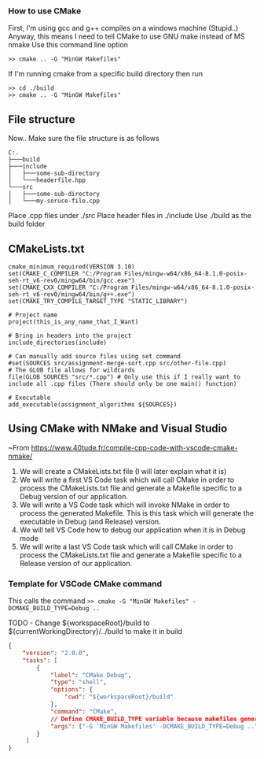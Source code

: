 ### How to use CMake

First, I'm using gcc and g++ compiles on a windows machine (Stupid..)
Anyway, this means I need to tell CMake to use GNU make instead of MS nmake
Use this command line option
```
>> cmake .. -G "MinGW Makefiles"
```

If I'm running cmake from a specific build directory then run
```
>> cd ./build
>> cmake .. -G "MinGW Makefiles"
```

## File structure
Now.. Make sure the file structure is as follows
```
C:.
├───build
├───include
│   ├───some-sub-directory
│   └───headerfile.hpp
└───src
│   ├───some-sub-directory
│   └───my-soruce-file.cpp
```

Place .cpp files under ./src
Place header files in ./include
Use ./build as the build folder

## CMakeLists.txt
```
cmake_minimum_required(VERSION 3.10)
set(CMAKE_C_COMPILER "C:/Program Files/mingw-w64/x86_64-8.1.0-posix-seh-rt_v6-rev0/mingw64/bin/gcc.exe")
set(CMAKE_CXX_COMPILER "C:/Program Files/mingw-w64/x86_64-8.1.0-posix-seh-rt_v6-rev0/mingw64/bin/g++.exe")
set(CMAKE_TRY_COMPILE_TARGET_TYPE "STATIC_LIBRARY")

# Project name
project(this_is_any_name_that_I_Want)

# Bring in headers into the project
include_directories(include)

# Can manually add source files using set command
#set(SOURCES src/assignment-merge-sort.cpp src/other-file.cpp)  
# The GLOB file allows for wildcards
file(GLOB SOURCES "src/*.cpp") # Only use this if I really want to include all .cpp files (There should only be one main() function)

# Executable
add_executable(assignment_algorithms ${SOURCES})
```


## Using CMake with NMake and Visual Studio
~From https://www.40tude.fr/compile-cpp-code-with-vscode-cmake-nmake/
1. We will create a CMakeLists.txt file (I will later explain what it is)
2. We will write a first VS Code task which will call CMake in order to process the CMakeLists.txt file and generate a Makefile specific to a Debug version of our application.
3. We will write a VS Code task which will invoke NMake in order to process the generated Makefile. This is this task which will generate the executable in Debug (and Release) version.
4. We will tell VS Code how to debug our application when it is in Debug mode
5. We will write a last VS Code task which will call CMake in order to process the CMakeLists.txt file and generate a Makefile specific to a Release version of our application.

### Template for VSCode CMake command
This calls the command `>> cmake -G "MinGW Makefiles" -DCMAKE_BUILD_TYPE=Debug ..`

TODO - Change ${workspaceRoot}/build to ${currentWorkingDirectory}/../build to make it in build
```json
{
    "version": "2.0.0",
    "tasks": [
        {
            "label": "CMake Debug",
            "type": "shell",
            "options": {
                "cwd": "${workspaceRoot}/build"
            },
            "command": "CMake",
            // Define CMAKE_BUILD_TYPE variable because makefiles generated by CMake are single-configuration.
            "args": ["-G 'MinGW Makefiles' -DCMAKE_BUILD_TYPE=Debug .."]
        }
     ]
}
```